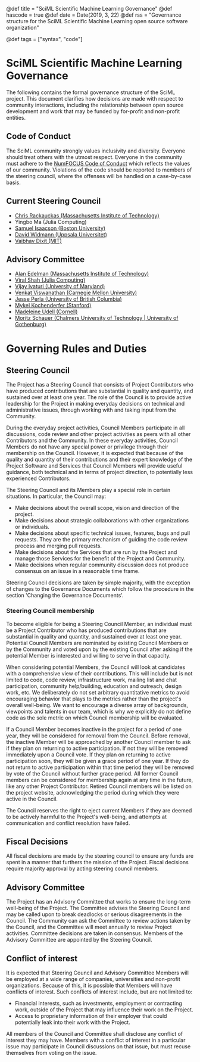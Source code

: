 @def title = "SciML Scientific Machine Learning Governance"
@def hascode = true
@def date = Date(2019, 3, 22)
@def rss = "Governance structure for the SciML Scientific Machine Learning open source software organization"

@def tags = ["syntax", "code"]

# SciML Scientific Machine Learning Governance

The following contains the formal governance structure of the SciML
project. This document clarifies how decisions are made with respect
to community interactions, including the relationship between
open source development and work that may be funded by for-profit
and non-profit entities.

## Code of Conduct

The SciML community strongly values inclusivity and diversity. Everyone
should treat others with the utmost respect. Everyone in the community
must adhere to the
[NumFOCUS Code of Conduct](https://numfocus.org/code-of-conduct) which
reflects the values of our community. Violations of the code should be
reported to members of the steering council, where the offenses will be
handled on a case-by-case basis.

## Current Steering Council

- [Chris Rackauckas (Massachusetts Institute of Technology)](https://chrisrackauckas.com/)
- Yingbo Ma (Julia Computing)
- [Samuel Isaacson (Boston University)](http://math.bu.edu/people/isaacson/)
- [David Widmann (Uppsala Universitet)](https://widmann.dev/)
- [Vaibhav Dixit (MIT)](https://vaibhavdixit02.github.io/)


## Advisory Committee

- [Alan Edelman (Massachusetts Institute of Technology)](http://math.mit.edu/~edelman/index.php)
- [Viral Shah (Julia Computing)](https://en.wikipedia.org/wiki/Viral_B._Shah)
- [Vijay Ivaturi (University of Maryland)](https://www.linkedin.com/in/vijayivaturi/)
- [Venkat Viswanathan (Carnegie Mellon University)](https://www.meche.engineering.cmu.edu/directory/bios/viswanathan-venkat.html)
- [Jesse Perla (University of British Columbia)](https://www.jesseperla.com/)
- [Mykel Kochenderfer (Stanford)](https://mykel.kochenderfer.com/)
- [Madeleine Udell (Cornell)](https://people.orie.cornell.edu/mru8/)
- [Moritz Schauer (Chalmers University of Technology | University of Gothenburg)](http://www.math.chalmers.se/~smoritz/index.html)

# Governing Rules and Duties

## Steering Council

The Project has a Steering Council that consists of Project
Contributors who have produced contributions that are substantial in
quality and quantity, and sustained over at least one year. The role
of the Council is to provide active leadership for the Project in
making everyday decisions on technical and administrative issues,
through working with and taking input from the Community.

During the everyday project activities, Council Members participate in
all discussions, code review and other project activities as peers
with all other Contributors and the Community. In these everyday
activities, Council Members do not have any special power or privilege
through their membership on the Council. However, it is expected that
because of the quality and quantity of their contributions and their
expert knowledge of the Project Software and Services that Council
Members will provide useful guidance, both technical and in terms of
project direction, to potentially less experienced Contributors.

The Steering Council and its Members play a special role in certain
situations. In particular, the Council may:

- Make decisions about the overall scope, vision and direction of
  the project.
- Make decisions about strategic collaborations with other
  organizations or individuals.
- Make decisions about specific technical issues, features, bugs and
  pull requests. They are the primary mechanism of guiding the code
  review process and merging pull requests.
- Make decisions about the Services that are run by the Project and
  manage those Services for the benefit of the Project and Community.
- Make decisions when regular community discussion does not produce
  consensus on an issue in a reasonable time frame.

Steering Council decisions are taken by simple majority, with the
exception of changes to the Governance Documents which follow the
procedure in the section 'Changing the Governance Documents'.

### Steering Council membership

To become eligible for being a Steering Council Member, an individual
must be a Project Contributor who has produced contributions that are
substantial in quality and quantity, and sustained over at least one
year. Potential Council Members are nominated by existing Council
Members or by the Community and voted upon by the existing Council
after asking if the potential Member is interested and willing to
serve in that capacity.

When considering potential Members, the Council will look at
candidates with a comprehensive view of their contributions. This will
include but is not limited to code, code review, infrastructure work,
mailing list and chat participation, community help/building,
education and outreach, design work, etc. We deliberately do not
set arbitrary quantitative metrics to avoid encouraging behavior
that plays to the metrics rather than the project's overall well-being.
We want to encourage a diverse array of backgrounds, viewpoints and
talents in our team, which is why we explicitly do not define code as
the sole metric on which Council membership will be evaluated.

If a Council Member becomes inactive in the project for a period of
one year, they will be considered for removal from the Council. Before
removal, the inactive Member will be approached by another Council
member to ask if they plan on returning to active participation. If
not they will be removed immediately upon a Council vote. If they plan
on returning to active participation soon, they will be given a grace
period of one year. If they do not return to active participation
within that time period they will be removed by vote of the Council
without further grace period. All former Council members can be
considered for membership again at any time in the future, like any
other Project Contributor. Retired Council members will be listed on
the project website, acknowledging the period during which they were
active in the Council.

The Council reserves the right to eject current Members if they are
deemed to be actively harmful to the Project's well-being, and
attempts at communication and conflict resolution have failed.

## Fiscal Decisions

All fiscal decisions are made by the steering council to ensure any
funds are spent in a manner that furthers the mission of the Project.
Fiscal decisions require majority approval by acting steering council
members.

## Advisory Committee

The Project has an Advisory Committee that works to ensure the long-term
well-being of the Project. The Committee advises the Steering Council and
may be called upon to break deadlocks or serious disagreements in the
Council. The Community can ask the Committee to review actions taken by
the Council, and the Committee will meet annually to review Project
activities. Committee decisions are taken in consensus. Members of the
Advisory Committee are appointed by the Steering Council.

## Conflict of interest

It is expected that Steering Council and Advisory Committee Members
will be employed at a wide range of companies, universities and non-profit
organizations. Because of this, it is possible that Members will have
conflicts of interest. Such conflicts of interest include, but are not
limited to:

- Financial interests, such as investments, employment or contracting
  work, outside of the Project that may influence their work on the
  Project.
- Access to proprietary information of their employer that could
  potentially leak into their work with the Project.

All members of the Council and Committee shall disclose any conflict of
interest they may have. Members with a conflict of interest in a
particular issue may participate in Council discussions on that issue,
but must recuse themselves from voting on the issue.
